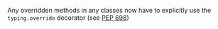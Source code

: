 Any overridden methods in any classes now have to explicitly use the `typing.override` decorator (see [PEP 698](https://peps.python.org/pep-0698/))
